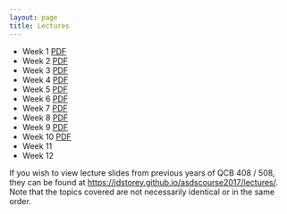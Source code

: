 ```yaml
---
layout: page
title: Lectures
---
```


- Week 1 [PDF](./lecture_notes/week1.pdf)
- Week 2 [PDF](./lecture_notes/week2.pdf)
- Week 3 [PDF](./lecture_notes/week3.pdf)
- Week 4 [PDF](./lecture_notes/week4.pdf)
- Week 5 [PDF](./lecture_notes/week5.pdf)
- Week 6 [PDF](./lecture_notes/week6.pdf)
- Week 7 [PDF](./lecture_notes/week7.pdf)
- Week 8 [PDF](./lecture_notes/week8.pdf)
- Week 9 [PDF](./lecture_notes/week9.pdf)
- Week 10 [PDF](./lecture_notes/week10.pdf)
- Week 11
- Week 12


If you wish to view lecture slides from previous years of QCB 408 / 508, they can be found at <a href='https://jdstorey.github.io/asdscourse2017/lectures/' target='_blank'>https://jdstorey.github.io/asdscourse2017/lectures/</a>. Note that the topics covered are not necessarily identical or in the same order.
